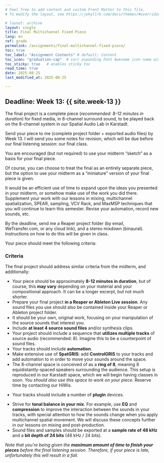 ```yaml
---
# Feel free to add content and custom Front Matter to this file.
# To modify the layout, see https://jekyllrb.com/docs/themes/#overriding-theme-defaults

# layout: archive   
layout: single   
title: Final Multichannel Fixed Piece     
lang: en   
ref: grade  
permalink: /assignments/final-multichannel-fixed-piece/   
toc: true  
toc_label: "Assignment Contents" # default: Content
toc_icon: "graduation-cap"  # corr esponding Font Awesome icon name without the "fa" prefix
toc_sticky: true   # enables sticky toc  
read_time: true  
date: 2025-08-25  
last_modified_at: 2025-08-25    

---
```


## Deadline: Week 13: {{ site.week-13 }}  

The final project is a complete piece (_recommended: 8-12 minutes in duration_) for fixed media, in 8-channel surround sound, to be played back on the 8-channel system in our Spatial Audio Lab in Karstadt.  

Send your piece to me (complete project folder + exported audio files) by Week 13. I will send you some notes for revision, which will be due before our final listening session: our final class.   

<!-- The final is a complete piece (_recommended: 8-12 minutes in duration_) for fixed media, in <strike>8-channel</strike> 4-channel surround sound.  -->

<!-- This piece will be featured during the _**Werkstatt für Aktuelle Musik**_ (January 17-20, 2024).   -->

You are encouraged (but not required) to use your midterm “sketch” as a basis for your final piece.  

Of course, you can choose to treat the final as an entirely separate piece, but the option to use your midterm as a “miniature” version of your final piece is given.   

It would be an efficient use of time to expand upon the ideas you presented in your midterm, or somehow make use of the work you did there. Supplement your work with our lessons in mixing, multichannel spatialization, SPEAR, sampling, VCV Rack, and MaxMSP techniques that you will continue to learn this semester. Revise your automation, record new sounds, etc.  

By the deadline, send me a Reaper project folder (by email, WeTransfer.com, or any cloud link), and a stereo mixdown (binaural). Instructions on how to do this will be given in class.   

Your piece should meet the following criteria:  

### Criteria   

The final project should address similar criteria from the midterm, and additionally:   

* Your piece should be approximately **8-12 minutes in duration**, but of course, this **may vary** depending on your material and your compositional approach. It can be a longer excerpt, but not much shorter.  
* Prepare your final project **in a Reaper or Ableton Live session**. Any sound files you use should also be contained inside your Reaper or Ableton project folder.  
* It should be your own, original work, focusing on your manipulation of the source sounds that interest you.  
* Include **at least 4 source sound files** and/or synthesis clips.  
* Your project should include a sequence that **utilizes multiple tracks** of source audio (recommended: 8). Imagine this to be a counterpoint of sound files.    
* Your tracks should include **automation**.  
* Make extensive use of **SpatGRIS**: add **ControlGRIS** to your tracks and add automation to in order to move your sounds around the space.  
* The 8-channel space is conceived of as a **ring of 8**, meaning 8 equidistantly-spaced speakers surrounding the audience. This setup is reproduced in our Karstadt space, which we will begin having classes in soon. _You should also use this space to work on your piece_. Reserve time by contacting our HiWis.         
<!-- * _Due to new restrictions on our final concert, we will make 4-channel pieces instead of 8-channel pieces:_ The 4-channel space is conceived of as a **square**, meaning 4 speakers surrounding the audience in 4 corners of the room.    -->
* Your tracks should include a number of **plugin** devices.  
<!-- * When you use plugins, include a **list** of them: _Your mix must be transferrable and able to play on another computer._   -->
* Strive for **tonal balance in your mix**. For example, use **EQ** and **compression** to improve the interaction between the sounds in your tracks, with special attention to how the sounds change when you apply multichannel spatial movement. We will discuss these concepts further in our lessons on mixing and post-production.      
* Sound files and samples should be exported at a **sample rate of 48 kHz** and a **bit depth of 24 bits** (48 kHz / 24 bits).   

_Note that you're being given the **maximum amount of time to finish your pieces** before the final listening session. Therefore, if your piece is late, unfortunately this will result in a fail._   

<!-- _Once the piece has been soundchecked on the performance day, no further revisions or changes can be made before the performance._   -->

